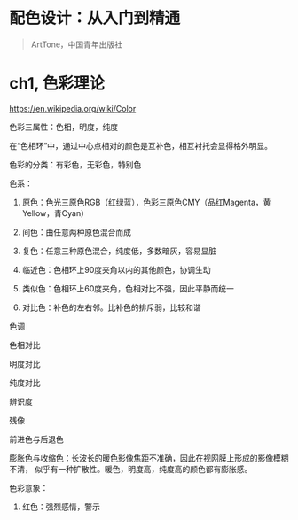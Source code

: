 配色设计：从入门到精通
===

> ArtTone，中国青年出版社

# ch1, 色彩理论

https://en.wikipedia.org/wiki/Color

色彩三属性：色相，明度，纯度

在“色相环”中，通过中心点相对的颜色是互补色，相互衬托会显得格外明显。

色彩的分类：有彩色，无彩色，特别色

色系：

1. 原色：色光三原色RGB（红绿蓝），色彩三原色CMY（品红Magenta，黄Yellow，青Cyan）

2. 间色：由任意两种原色混合而成

3. 复色：任意三种原色混合，纯度低，多数暗灰，容易显脏

4. 临近色：色相环上90度夹角以内的其他颜色，协调生动

5. 类似色：色相环上60度夹角，色相对比不强，因此平静而统一

6. 对比色：补色的左右邻。比补色的排斥弱，比较和谐

色调

色相对比

明度对比

纯度对比

辨识度

残像

前进色与后退色

膨胀色与收缩色：长波长的暖色影像焦距不准确，因此在视网膜上形成的影像模糊不清，
似乎有一种扩散性。暖色，明度高，纯度高的颜色都有膨胀感。

色彩意象：

1. 红色：强烈感情，警示


